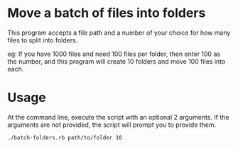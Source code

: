 Move a batch of files into folders
==============

This program accepts a file path and a number of your choice for how many
files to split into folders.

eg: If you have 1000 files and need 100 files per folder, then enter 100 as
the number, and this program will create 10 folders and move 100 files into
each.

# Usage
At the command line, execute the script with an optional 2 arguments. If the arguments are not provided, the script will prompt you to provide them.
```bash
./batch-folders.rb path/to/folder 10
```

